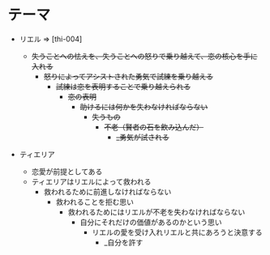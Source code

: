 # テーマ

- リエル => [thi-004]
  - ~~失うことへの怯えを、失うことへの怒りで乗り越えて、恋の核心を手に入れる~~
    - ~~怒りによってアシストされた勇気で試練を乗り越える~~
      - ~~試練は恋を表明することで乗り越えられる~~
        - ~~恋の表明~~
          - ~~助けるには何かを失わなければならない~~
            - ~~失うもの~~
              - ~~不老（賢者の石を飲み込んだ）~~
                - ~~_勇気が試される~~

- ティエリア
  - 恋愛が前提としてある
  - ティエリアはリエルによって救われる
    - 救われるために前進しなければならない
      - 救われることを拒む思い
        - 救われるためにはリエルが不老を失わなければならない
          - 自分にそれだけの価値があるのかという思い
            - リエルの愛を受け入れリエルと共にあろうと決意する
              - _自分を許す

